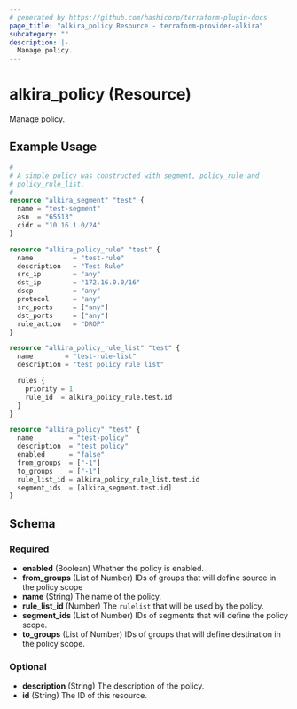```yaml
---
# generated by https://github.com/hashicorp/terraform-plugin-docs
page_title: "alkira_policy Resource - terraform-provider-alkira"
subcategory: ""
description: |-
  Manage policy.
---
```


# alkira_policy (Resource)

Manage policy.

## Example Usage

```terraform
#
# A simple policy was constructed with segment, policy_rule and
# policy_rule_list.
#
resource "alkira_segment" "test" {
  name = "test-segment"
  asn  = "65513"
  cidr = "10.16.1.0/24"
}

resource "alkira_policy_rule" "test" {
  name          = "test-rule"
  description   = "Test Rule"
  src_ip        = "any"
  dst_ip        = "172.16.0.0/16"
  dscp          = "any"
  protocol      = "any"
  src_ports     = ["any"]
  dst_ports     = ["any"]
  rule_action   = "DROP"
}

resource "alkira_policy_rule_list" "test" {
  name        = "test-rule-list"
  description = "test policy rule list"

  rules {
    priority = 1
    rule_id  = alkira_policy_rule.test.id
  }
}

resource "alkira_policy" "test" {
  name         = "test-policy"
  description  = "test policy"
  enabled      = "false"
  from_groups  = ["-1"]
  to_groups    = ["-1"]
  rule_list_id = alkira_policy_rule_list.test.id
  segment_ids  = [alkira_segment.test.id]
}
```

<!-- schema generated by tfplugindocs -->
## Schema

### Required

- **enabled** (Boolean) Whether the policy is enabled.
- **from_groups** (List of Number) IDs of groups that will define source in the policy scope
- **name** (String) The name of the policy.
- **rule_list_id** (Number) The `rulelist` that will be used by the policy.
- **segment_ids** (List of Number) IDs of segments that will define the policy scope.
- **to_groups** (List of Number) IDs of groups that will define destination in the policy scope.

### Optional

- **description** (String) The description of the policy.
- **id** (String) The ID of this resource.


